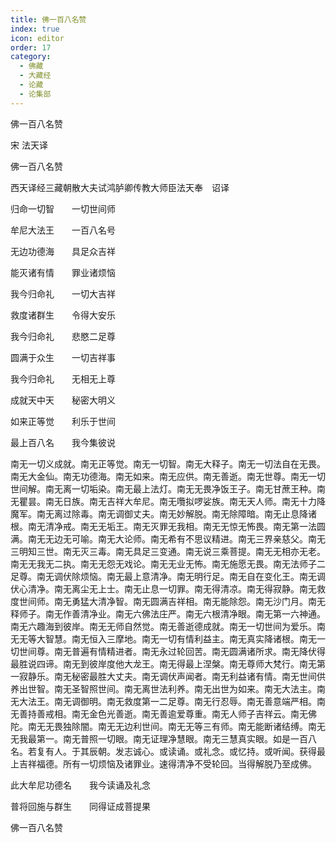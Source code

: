 ```yaml
---
title: 佛一百八名赞
index: true
icon: editor
order: 17
category:
  - 佛藏
  - 大藏经
  - 论藏
  - 论集部
---
```


  佛一百八名赞  

宋 法天译  

佛一百八名赞  

西天译经三藏朝散大夫试鸿胪卿传教大师臣法天奉　诏译  

归命一切智　　一切世间师  

牟尼大法王　　一百八名号  

无边功德海　　具足众吉祥  

能灭诸有情　　罪业诸烦恼  

我今归命礼　　一切大吉祥  

救度诸群生　　令得大安乐  

我今归命礼　　悲愍二足尊  

圆满于众生　　一切吉祥事  

我今归命礼　　无相无上尊  

成就天中天　　秘密大明义  

如来正等觉　　利乐于世间  

最上百八名　　我今集彼说  

南无一切义成就。南无正等觉。南无一切智。南无大释子。南无一切法自在无畏。南无大金仙。南无功德海。南无如来。南无应供。南无善逝。南无世尊。南无一切世间解。南无离一切垢染。南无最上法灯。南无无畏净饭王子。南无甘蔗王种。南无瞿昙。南无日族。南无吉祥大牟尼。南无囕拟啰娑族。南无天人师。南无十力降魔军。南无离过除毒。南无调御丈夫。南无妙解脱。南无除障暗。南无止息降诸根。南无清净戒。南无无垢王。南无灭罪无我相。南无无惊无怖畏。南无第一法圆满。南无无边无可喻。南无大论师。南无希有不思议精进。南无三界亲慈父。南无三明知三世。南无灭三毒。南无具足三变通。南无说三乘菩提。南无无相亦无老。南无无我无二执。南无无怨无戏论。南无无业无怖。南无施愿无畏。南无法师子二足尊。南无调伏除烦恼。南无最上意清净。南无明行足。南无自在变化王。南无调伏心清净。南无离尘无上士。南无止息一切罪。南无得清凉。南无得寂静。南无救度世间师。南无勇猛大清净智。南无圆满吉祥相。南无能除怨。南无沙门月。南无释师子。南无作善清净业。南无六佛法庄严。南无六根清净眼。南无第一六神通。南无六趣海到彼岸。南无无师自然觉。南无善逝德成就。南无一切世间为爱乐。南无无等大智慧。南无恒入三摩地。南无一切有情利益主。南无真实降诸根。南无一切世间尊。南无普遍有情精进者。南无永过轮回苦。南无圆满诸所求。南无降伏得最胜说四谛。南无到彼岸度他大龙王。南无得最上涅槃。南无尊师大梵行。南无第一寂静乐。南无秘密最胜大丈夫。南无调伏声闻者。南无利益诸有情。南无世间供养出世智。南无圣智照世间。南无离世法利养。南无出世为如来。南无大法主。南无大法王。南无调御明。南无救度第一二足尊。南无行忍辱。南无善意端严相。南无善持善戒相。南无金色光善逝。南无善逾爱尊重。南无人师子吉祥云。南无佛陀。南无无畏独除闇。南无无边利世间。南无无等三有师。南无能断诸结缚。南无无我最第一。南无普照一切眼。南无证理净慧眼。南无三慧真实眼。如是一百八名。若复有人。于其辰朝。发志诚心。或读诵。或礼念。或忆持。或听闻。获得最上吉祥福德。所有一切烦恼及诸罪业。速得清净不受轮回。当得解脱乃至成佛。  

此大牟尼功德名　　我今读诵及礼念  

普将回施与群生　　同得证成菩提果  

佛一百八名赞  
